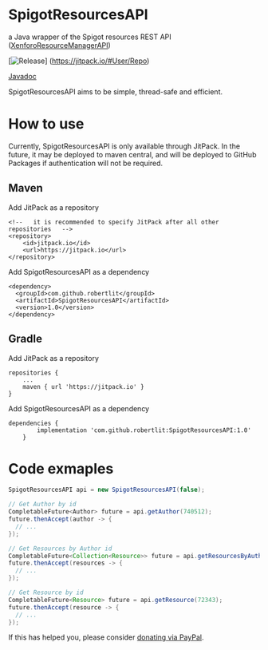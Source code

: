# SpigotResourcesAPI
a Java wrapper of the Spigot resources REST API ([XenforoResourceManagerAPI](https://github.com/SpigotMC/XenforoResourceManagerAPI))

[![Release](https://jitpack.io/v/User/Repo.svg)]
(https://jitpack.io/#User/Repo)

[Javadoc](https://jitpack.io/com/github/robertlit/SpigotResourcesAPI/1.0/javadoc/)

SpigotResourcesAPI aims to be simple, thread-safe and efficient.

# How to use
Currently, SpigotResourcesAPI is only available through JitPack.
In the future, it may be deployed to maven central, and will be deployed to GitHub Packages if authentication will not be required.

## Maven
Add JitPack as a repository
```
<!--   it is recommended to specify JitPack after all other repositories   -->
<repository>
	<id>jitpack.io</id>
	<url>https://jitpack.io</url>
</repository>
```
Add SpigotResourcesAPI as a dependency
```
<dependency>
  <groupId>com.github.robertlit</groupId>
  <artifactId>SpigotResourcesAPI</artifactId>
  <version>1.0</version>
</dependency>
```

## Gradle
Add JitPack as a repository
```
repositories {
	...
	maven { url 'https://jitpack.io' }
}
```
Add SpigotResourcesAPI as a dependency
```
dependencies {
		implementation 'com.github.robertlit:SpigotResourcesAPI:1.0'
	}
```

# Code exmaples
``` Java
SpigotResourcesAPI api = new SpigotResourcesAPI(false);

// Get Author by id
CompletableFuture<Author> future = api.getAuthor(740512);
future.thenAccept(author -> {
  // ...
});

// Get Resources by Author id
CompletableFuture<Collection<Resource>> future = api.getResourcesByAuthor(740512);
future.thenAccept(resources -> {
  // ...
});

// Get Resource by id
CompletableFuture<Resource> future = api.getResource(72343);
future.thenAccept(resource -> {
  // ...
});
```


If this has helped you, please consider [donating via PayPal](https://www.paypal.me/robertlitmc).